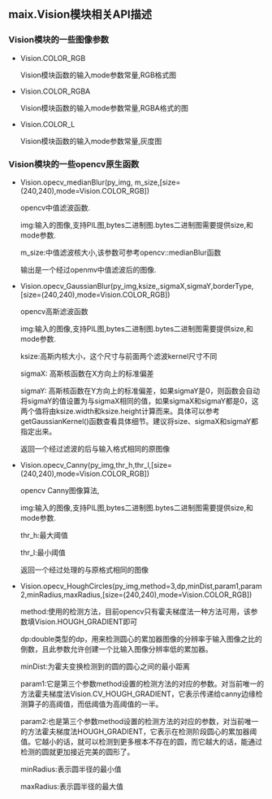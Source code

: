 ## maix.Vision模块相关API描述

### Vision模块的一些图像参数

- Vision.COLOR_RGB

  Vision模块函数的输入mode参数常量,RGB格式图

- Vision.COLOR_RGBA

  Vision模块函数的输入mode参数常量,RGBA格式的图

- Vision.COLOR_L

  Vision模块函数的输入mode参数常量,灰度图

### Vision模块的一些opencv原生函数

- Vision.opecv_medianBlur(py_img, m_size,[size=(240,240),mode=Vision.COLOR_RGB])

  opencv中值滤波函数.
  
  img:输入的图像,支持PIL图,bytes二进制图.bytes二进制图需要提供size,和mode参数.
  
  m_size:中值滤波核大小,该参数可参考opencv::medianBlur函数

  输出是一个经过openmv中值滤波后的图像.
  
- Vision.opecv_GaussianBlur(py_img,ksize,,sigmaX,sigmaY,borderType,[size=(240,240),mode=Vision.COLOR_RGB])

  opencv高斯滤波函数
  
  img:输入的图像,支持PIL图,bytes二进制图.bytes二进制图需要提供size,和mode参数.
  
  ksize:高斯内核大小，这个尺寸与前面两个滤波kernel尺寸不同
  
  sigmaX:                  高斯核函数在X方向上的标准偏差
  
  sigmaY:                  高斯核函数在Y方向上的标准偏差，如果sigmaY是0，则函数会自动将sigmaY的值设置为与sigmaX相同的值，如果sigmaX和sigmaY都是0，这两个值将由ksize.width和ksize.height计算而来。具体可以参考getGaussianKernel()函数查看具体细节。建议将size、sigmaX和sigmaY都指定出来。
  
  返回一个经过滤波的后与输入格式相同的原图像
  
- Vision.opecv_Canny(py_img,thr_h,thr_l,[size=(240,240),mode=Vision.COLOR_RGB])

  opencv Canny图像算法,

  img:输入的图像,支持PIL图,bytes二进制图.bytes二进制图需要提供size,和mode参数.

  thr_h:最大阈值

  thr_l:最小阈值

  返回一个经过处理的与原格式相同的图像

- Vision.opecv_HoughCircles(py_img,method=3,dp,minDist,param1,param2,minRadius,maxRadius,[size=(240,240),mode=Vision.COLOR_RGB])

  method:使用的检测方法，目前opencv只有霍夫梯度法一种方法可用，该参数填Vision.HOUGH_GRADIENT即可    

  dp:double类型的dp，用来检测圆心的累加器图像的分辨率于输入图像之比的倒数，且此参数允许创建一个比输入图像分辨率低的累加器。

  minDist:为霍夫变换检测到的圆的圆心之间的最小距离

  param1:它是第三个参数method设置的检测方法的对应的参数。对当前唯一的方法霍夫梯度法Vision.CV_HOUGH_GRADIENT，它表示传递给canny边缘检测算子的高阈值，而低阈值为高阈值的一半。  

  param2:也是第三个参数method设置的检测方法的对应的参数，对当前唯一的方法霍夫梯度法HOUGH_GRADIENT，它表示在检测阶段圆心的累加器阈值。它越小的话，就可以检测到更多根本不存在的圆，而它越大的话，能通过检测的圆就更加接近完美的圆形了。

  minRadius:表示圆半径的最小值

  maxRadius:表示圆半径的最大值
